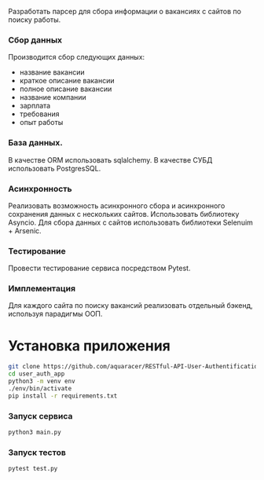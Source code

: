 Разработать парсер для сбора информации о вакансиях с сайтов по поиску работы.  

 ### Сбор данных
 Производится сбор следующих данных:
- название вакансии
- краткое описание вакансии
- полное описание вакансии
- название компании
- зарплата
- требования
- опыт работы

### База данных.
В качестве ORM использовать sqlalchemy. В качестве СУБД использовать PostgresSQL.

### Асинхронность
Реализовать возможность асинхронного сбора и асинхронного сохранения данных с нескольких сайтов. Использовать библиотеку Asyncio. Для сбора данных с сайтов использовать библиотеки Selenuim + Arsenic.

### Тестирование
Провести тестирование сервиса посредством Pytest.

### Имплементация
Для каждого сайта по поиску вакансий реализовать отдельный бэкенд, используя парадигмы ООП. 

# Установка приложения 
```bash
git clone https://github.com/aquaracer/RESTful-API-User-Authentification-Flask-.git user_auth_app
cd user_auth_app
python3 -m venv env
./env/bin/activate
pip install -r requirements.txt
```
### Запуск сервиса
```bash
python3 main.py
```
### Запуск тестов
```bash
pytest test.py
```


